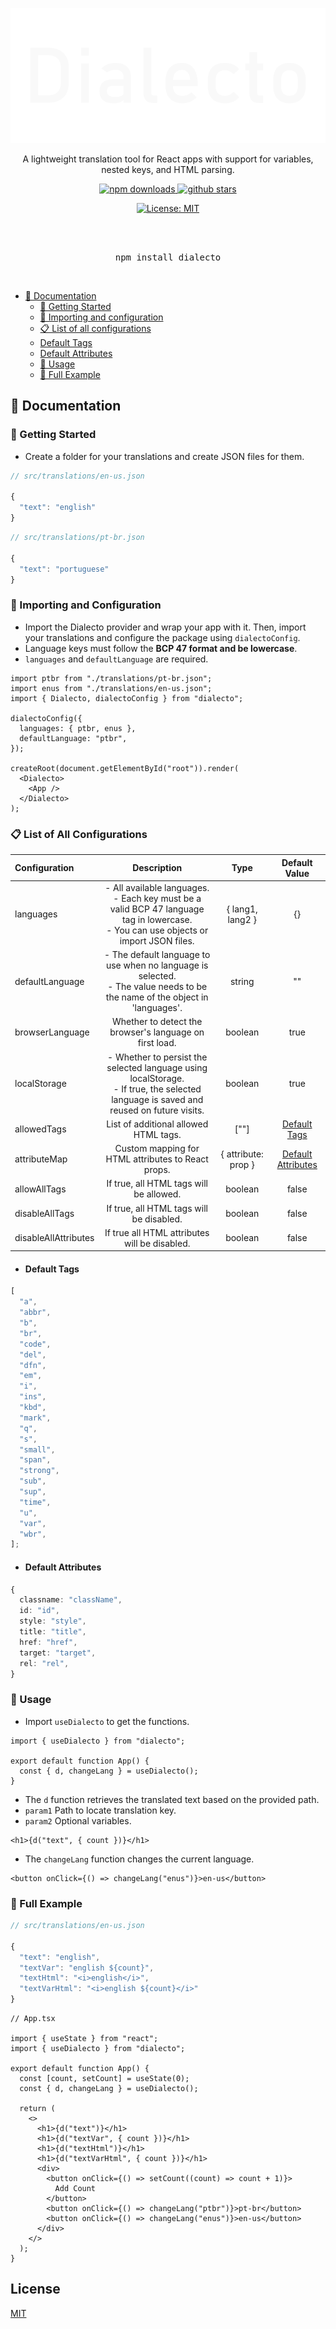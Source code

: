 <div align="center">

![Logo](./dialecto.png)

A lightweight translation tool for React apps with support for variables, nested keys, and HTML parsing.

<a href="https://www.npmjs.com/package/dialecto">
    <img src="https://img.shields.io/npm/dm/dialecto.svg" alt="npm downloads" />
</a>

<a href="https://github.com/brunotbdev/dialecto">
    <img src="https://img.shields.io/github/stars/brunotbdev/dialecto" alt="github stars" />
</a>

[![License: MIT](https://img.shields.io/badge/license-MIT-green.svg)](LICENSE)

<br/>
<br/>

<pre>npm install dialecto</pre>

<br/>

</div>

- [📄 Documentation](#-documentation)
  - [🚀 Getting Started](#-getting-started)
  - [🔧 Importing and configuration](#-importing-and-configuration)
  - [📋 List of all configurations](#-list-of-all-configurations)
  - [Default Tags](#default-tags)
  - [Default Attributes](#default-attributes)
  - [🔨 Usage](#-usage)
  - [📝 Full Example](#-full-example)

## 📄 Documentation

### 🚀 Getting Started

- Create a folder for your translations and create JSON files for them.

```js
// src/translations/en-us.json

{
  "text": "english"
}
```

```js
// src/translations/pt-br.json

{
  "text": "portuguese"
}
```

### 🔧 Importing and Configuration

- Import the Dialecto provider and wrap your app with it. Then, import your translations and configure the package using <code>dialectoConfig</code>.
- Language keys must follow the <strong>BCP 47 format and be lowercase</strong>.
- <code>languages</code> and <code>defaultLanguage</code> are required.

```tsx
import ptbr from "./translations/pt-br.json";
import enus from "./translations/en-us.json";
import { Dialecto, dialectoConfig } from "dialecto";

dialectoConfig({
  languages: { ptbr, enus },
  defaultLanguage: "ptbr",
});

createRoot(document.getElementById("root")).render(
  <Dialecto>
    <App />
  </Dialecto>
);
```

### 📋 List of All Configurations

| Configuration        |                                                                 Description                                                                  |        Type         |               Default Value               |
| :------------------- | :------------------------------------------------------------------------------------------------------------------------------------------: | :-----------------: | :---------------------------------------: |
| languages            | - All available languages.<br/>- Each key must be a valid BCP 47 language tag in lowercase.<br />- You can use objects or import JSON files. |  { lang1, lang2 }   |                    {}                     |
| defaultLanguage      |       - The default language to use when no language is selected.<br />- The value needs to be the name of the object in 'languages'.        |       string        |                    ""                     |
| browserLanguage      |                                           Whether to detect the browser's language on first load.                                            |       boolean       |                   true                    |
| localStorage         |  - Whether to persist the selected language using localStorage.<br />- If true, the selected language is saved and reused on future visits.  |       boolean       |                   true                    |
| allowedTags          |                                                    List of additional allowed HTML tags.                                                     |        [""]         |       [Default Tags](#default-tags)       |
| attributeMap         |                                              Custom mapping for HTML attributes to React props.                                              | { attribute: prop } | [Default Attributes](#default-attributes) |
| allowAllTags         |                                                   If true, all HTML tags will be allowed.                                                    |       boolean       |                   false                   |
| disableAllTags       |                                                   If true, all HTML tags will be disabled.                                                   |       boolean       |                   false                   |
| disableAllAttributes |                                                If true all HTML attributes will be disabled.                                                 |       boolean       |                   false                   |

- #### Default Tags

```ts
[
  "a",
  "abbr",
  "b",
  "br",
  "code",
  "del",
  "dfn",
  "em",
  "i",
  "ins",
  "kbd",
  "mark",
  "q",
  "s",
  "small",
  "span",
  "strong",
  "sub",
  "sup",
  "time",
  "u",
  "var",
  "wbr",
];
```

- #### Default Attributes

```ts
{
  classname: "className",
  id: "id",
  style: "style",
  title: "title",
  href: "href",
  target: "target",
  rel: "rel",
}
```

### 🔨 Usage

- Import <code>useDialecto</code> to get the functions.

```tsx
import { useDialecto } from "dialecto";

export default function App() {
  const { d, changeLang } = useDialecto();
}
```

- The <code>d</code> function retrieves the translated text based on the provided path.
- <code>param1</code> Path to locate translation key.
- <code>param2</code> Optional variables.

```tsx
<h1>{d("text", { count })}</h1>
```

- The <code>changeLang</code> function changes the current language.

```tsx
<button onClick={() => changeLang("enus")}>en-us</button>
```

### 📝 Full Example

```js
// src/translations/en-us.json

{
  "text": "english",
  "textVar": "english ${count}",
  "textHtml": "<i>english</i>",
  "textVarHtml": "<i>english ${count}</i>"
}
```

```tsx
// App.tsx

import { useState } from "react";
import { useDialecto } from "dialecto";

export default function App() {
  const [count, setCount] = useState(0);
  const { d, changeLang } = useDialecto();

  return (
    <>
      <h1>{d("text")}</h1>
      <h1>{d("textVar", { count })}</h1>
      <h1>{d("textHtml")}</h1>
      <h1>{d("textVarHtml", { count })}</h1>
      <div>
        <button onClick={() => setCount((count) => count + 1)}>
          Add Count
        </button>
        <button onClick={() => changeLang("ptbr")}>pt-br</button>
        <button onClick={() => changeLang("enus")}>en-us</button>
      </div>
    </>
  );
}
```

## License

[MIT](https://choosealicense.com/licenses/mit/)
